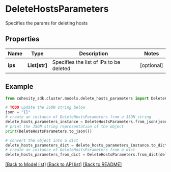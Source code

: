 # DeleteHostsParameters

Specifies the params for deleting hosts

## Properties

Name | Type | Description | Notes
------------ | ------------- | ------------- | -------------
**ips** | **List[str]** | Specifies the list of IPs to be deleted | [optional] 

## Example

```python
from cohesity_sdk.cluster.models.delete_hosts_parameters import DeleteHostsParameters

# TODO update the JSON string below
json = "{}"
# create an instance of DeleteHostsParameters from a JSON string
delete_hosts_parameters_instance = DeleteHostsParameters.from_json(json)
# print the JSON string representation of the object
print(DeleteHostsParameters.to_json())

# convert the object into a dict
delete_hosts_parameters_dict = delete_hosts_parameters_instance.to_dict()
# create an instance of DeleteHostsParameters from a dict
delete_hosts_parameters_from_dict = DeleteHostsParameters.from_dict(delete_hosts_parameters_dict)
```
[[Back to Model list]](../README.md#documentation-for-models) [[Back to API list]](../README.md#documentation-for-api-endpoints) [[Back to README]](../README.md)


